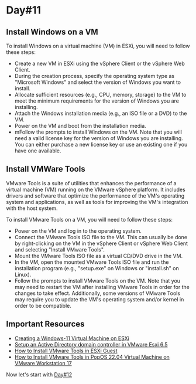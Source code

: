 # Day#11

## Install Windows on a VM
To install Windows on a virtual machine (VM) in ESXi, you will need to follow these steps:

+ Create a new VM in ESXi using the vSphere Client or the vSphere Web Client.
+ During the creation process, specify the operating system type as "Microsoft Windows" and select the version of Windows you want to install.
+ Allocate sufficient resources (e.g., CPU, memory, storage) to the VM to meet the minimum requirements for the version of Windows you are installing.
+ Attach the Windows installation media (e.g., an ISO file or a DVD) to the VM.
+ Power on the VM and boot from the installation media.
+ mFollow the prompts to install Windows on the VM.
Note that you will need a valid license key for the version of Windows you are installing. You can either purchase a new license key or use an existing one if you have one available.

## Install VMWare Tools

VMware Tools is a suite of utilities that enhances the performance of a virtual machine (VM) running on the VMware vSphere platform. It includes drivers and software that optimize the performance of the VM's operating system and applications, as well as tools for improving the VM's integration with the host system.

To install VMware Tools on a VM, you will need to follow these steps:

+ Power on the VM and log in to the operating system.
+ Connect the VMware Tools ISO file to the VM. This can usually be done by right-clicking on the VM in the vSphere Client or vSphere Web Client and selecting "Install VMware Tools".
+ Mount the VMware Tools ISO file as a virtual CD/DVD drive in the VM.
+ In the VM, open the mounted VMware Tools ISO file and run the installation program (e.g., "setup.exe" on Windows or "install.sh" on Linux).
+ Follow the prompts to install VMware Tools on the VM.
Note that you may need to restart the VM after installing VMware Tools in order for the changes to take effect. Additionally, some versions of VMware Tools may require you to update the VM's operating system and/or kernel in order to be compatible.

## Important Resources
+ [Creating a Windows-11 Virtual Machine on ESXi](https://www.youtube.com/watch?v=jpVZtPfzu5c)
+ [Setup an Active Directory domain controller in VMware Esxi 6.5](https://www.youtube.com/watch?v=jeKrAx61Oss)
+ [How to Install VMware Tools in ESXi Guest](https://www.youtube.com/watch?v=njK5Em1H5Po)
+ [How to Install VMware Tools in PopOS 22.04 Virtual Machine on VMware Workstation 17](https://www.youtube.com/watch?v=-lkWS0LpeNE)

Now let's start with [Day#12](Day%4012.md)
